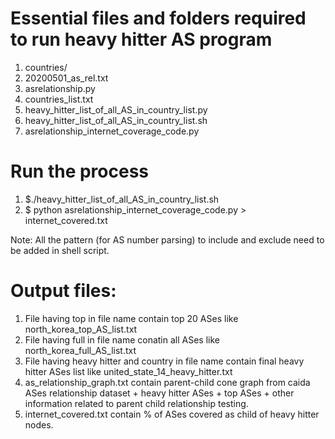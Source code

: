 # Essential files and folders required to run heavy hitter AS program
1. countries/
2. 20200501_as_rel.txt
3. asrelationship.py
4. countries_list.txt
5. heavy_hitter_list_of_all_AS_in_country_list.py
6. heavy_hitter_list_of_all_AS_in_country_list.sh
7. asrelationship_internet_coverage_code.py

# Run the process
1. $./heavy_hitter_list_of_all_AS_in_country_list.sh
2. $ python asrelationship_internet_coverage_code.py > internet_covered.txt

Note: All the pattern (for AS number parsing) to include and exclude need to be added in shell script.

# Output files:
1. File having top in file name contain top 20 ASes like north_korea_top_AS_list.txt
2. File having full in file name conatin all ASes like north_korea_full_AS_list.txt
3. File having heavy hitter and country in file name contain final heavy hitter ASes list like united_state_14_heavy_hitter.txt
4. as_relationship_graph.txt contain parent-child cone graph from caida ASes relationship dataset + heavy hitter ASes + top ASes + other information related to parent child relationship testing.
5. internet_covered.txt contain % of ASes covered as child of heavy hitter nodes.
